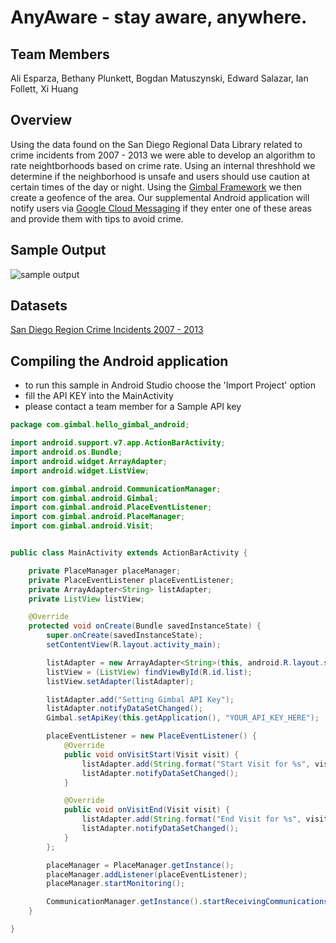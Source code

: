 # AnyAware - stay aware, anywhere.

## Team Members
Ali Esparza, Bethany Plunkett, Bogdan Matuszynski, Edward Salazar, Ian Follett, Xi Huang

## Overview
Using the data found on the San Diego Regional Data Library related to crime incidents from 2007 - 2013 we were able to develop an algorithm to rate neightborhoods based on crime rate. Using an internal threshhold we determine if the neighborhood is unsafe and users should use caution at certain times of the day or night. Using the [Gimbal Framework](http://www.gimbal.com/) we then create a geofence of the area. Our supplemental Android application will notify users via [Google Cloud Messaging](https://developers.google.com/cloud-messaging/) if they enter one of these areas and provide them with tips to avoid crime.

## Sample Output
![sample output](https://raw.githubusercontent.com/BigDataForSanDiego/team-AnyAware/master/Capture.PNG)

## Datasets
[San Diego Region Crime Incidents 2007 - 2013](https://s3.amazonaws.com/s3.sandiegodata.org/repo/clarinova.com/crime-incidents-casnd-7ba4-r3/incidents-100k.csv)

## Compiling the Android application
- to run this sample in Android Studio choose the 'Import Project' option
- fill the API KEY into the MainActivity
- please contact a team member for a Sample API key

```java
package com.gimbal.hello_gimbal_android;

import android.support.v7.app.ActionBarActivity;
import android.os.Bundle;
import android.widget.ArrayAdapter;
import android.widget.ListView;

import com.gimbal.android.CommunicationManager;
import com.gimbal.android.Gimbal;
import com.gimbal.android.PlaceEventListener;
import com.gimbal.android.PlaceManager;
import com.gimbal.android.Visit;


public class MainActivity extends ActionBarActivity {

    private PlaceManager placeManager;
    private PlaceEventListener placeEventListener;
    private ArrayAdapter<String> listAdapter;
    private ListView listView;

    @Override
    protected void onCreate(Bundle savedInstanceState) {
        super.onCreate(savedInstanceState);
        setContentView(R.layout.activity_main);

        listAdapter = new ArrayAdapter<String>(this, android.R.layout.simple_expandable_list_item_1);
        listView = (ListView) findViewById(R.id.list);
        listView.setAdapter(listAdapter);

        listAdapter.add("Setting Gimbal API Key");
        listAdapter.notifyDataSetChanged();
        Gimbal.setApiKey(this.getApplication(), "YOUR_API_KEY_HERE");

        placeEventListener = new PlaceEventListener() {
            @Override
            public void onVisitStart(Visit visit) {
                listAdapter.add(String.format("Start Visit for %s", visit.getPlace().getName()));
                listAdapter.notifyDataSetChanged();
            }

            @Override
            public void onVisitEnd(Visit visit) {
                listAdapter.add(String.format("End Visit for %s", visit.getPlace().getName()));
                listAdapter.notifyDataSetChanged();
            }
        };

        placeManager = PlaceManager.getInstance();
        placeManager.addListener(placeEventListener);
        placeManager.startMonitoring();

        CommunicationManager.getInstance().startReceivingCommunications();
    }

}
```